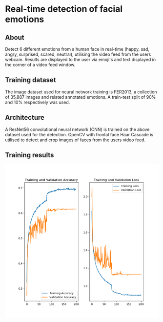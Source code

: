 # Real-time detection of facial emotions

## About
Detect 6 different emotions from a human face in real-time (happy, sad, angry, surprised, scared, neutral), utilising the video feed from the users webcam. Results are displayed to the user via emoji's and text displayed in the corner of a video feed window.
## Training dataset
The image dataset used for neural network training is FER2013, a collection of 35,887 images and related annotated emotions.
A train-test split of 90% and 10% respectively was used.
## Architecture
A ResNet56 convolutional neural network (CNN) is trained on the above dataset used for the detection.
OpenCV with frontal face Haar Cascade is utilised to detect and crop images of faces from the users video feed.
## Training results
![alt text](https://github.com/systemvaz/Limbic/blob/master/FaceDetect/img/training_results_resnet56.png)
